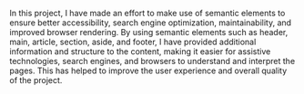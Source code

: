 
In this project, I have made an effort to make use of semantic elements to ensure better accessibility, search engine optimization, maintainability, and improved browser rendering. By using semantic elements such as header, main, article, section, aside, and footer, I have provided additional information and structure to the content, making it easier for assistive technologies, search engines, and browsers to understand and interpret the pages. This has helped to improve the user experience and overall quality of the project.
